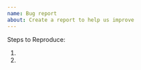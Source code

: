 ```yaml
---
name: Bug report
about: Create a report to help us improve
---
```


<!--
Thanks for contributing to the PokéAPI project. To make sure we're effective, please check the following:

- Make sure your issue hasn't already been submitted on the issues tab. (It has search functionality!)
- If your issue is one of outdated API data, please note that we get our data from [veekun](https://github.com/veekun/pokedex/). If they are not up to date either, please look for or create an issue there. Otherwise, feel free to create an issue here.
- Provide a clear description of the issue.
- Provide a clear description of the steps to reproduce.
- Provide a clear description of the expected behavior.

Thank you!
-->

Steps to Reproduce:

1.
2.
